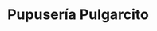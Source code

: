 ---
title: Pupusería Pulgarcito
layout: negocio
slogan: Comida del Salvador
web:
categoria: Restaurante
imagenes: ["/assets/img/directorio/el-pulgarcito.webp"]
direccion: Emiliano Zapata 1, Machado Sur, 22703 Rosarito B.C.
estado: Baja California
municipio: Rosarito
codigo: 22703
latitude: 32.339848
longitude: -117.055794
telefono: 661 612 1057
cocina: salvadoreña
rango: $$
facebook: https://www.facebook.com/marlon.hernandez.585112?ref=br_rs
instagram:
whatsapp:
horariodeservicio: 11:00 Am a 8:00 PM
descripcion: Comida casera con el sabor original de El Salvador.
---
